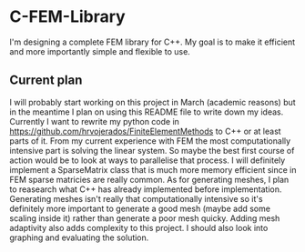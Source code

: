 # C-FEM-Library
I'm designing a complete FEM library for C++. My goal is to make it efficient and more importantly simple and flexible to use.

## Current plan 
I will probably start working on this project in March (academic reasons) but in the meantime I plan on using this README file to write down my ideas.
Currently I want to rewrite my python code in https://github.com/hrvojerados/FiniteElementMethods to C++ or at least parts of it. From my current experience with FEM the most computationally intensive part is solving the linear system. So maybe the best first course of action would be to look at ways to parallelise that process. I will definitely implement a SparseMatrix class that is much more memory efficient since in FEM sparse matricies are really common. 
As for generating meshes, I plan to reasearch what C++ has already implemented before implementation. Generating meshes isn't really that computationally intensive so it's definitely more important to generate a good mesh (maybe add some scaling inside it) rather than generate a poor mesh quicky. Adding mesh adaptivity also adds complexity to this project.
I should also look into graphing and evaluating the solution.
